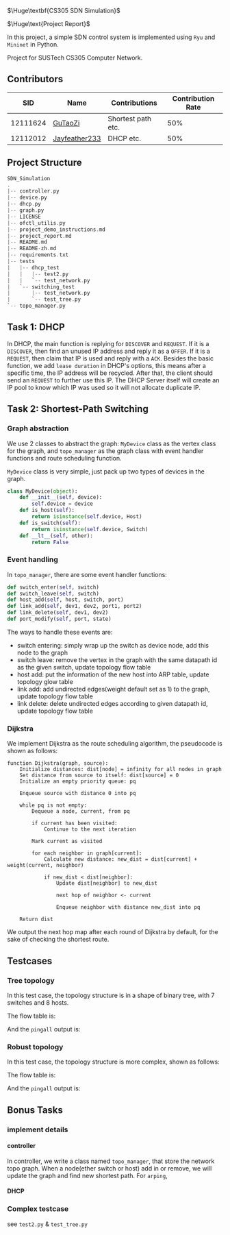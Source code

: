 $\Huge\textbf{CS305 SDN Simulation}$

$\Huge\text{Project Report}$

In this project, a simple SDN control system is implemented using `Ryu` and `Mininet` in Python.

Project for SUSTech CS305 Computer Network.

## Contributors

| SID      | Name                                              | Contributions      | Contribution Rate |
| -------- | ------------------------------------------------- | ------------------ | ----------------- |
| 12111624 | [GuTaoZi](https://github.com/GuTaoZi)             | Shortest path etc. | 50%               |
| 12112012 | [Jayfeather233](https://github.com/Jayfeather233) | DHCP etc.          | 50%               |

## Project Structure

```cpp
SDN_Simulation
.
|-- controller.py
|-- device.py
|-- dhcp.py
|-- graph.py
|-- LICENSE
|-- ofctl_utilis.py
|-- project_demo_instructions.md
|-- project_report.md
|-- README.md
|-- README-zh.md
|-- requirements.txt
|-- tests
|   |-- dhcp_test
|   |   |-- test2.py
|   |   `-- test_network.py
|   `-- switching_test
|       |-- test_network.py
|       `-- test_tree.py
`-- topo_manager.py
```

## Task 1: DHCP

In DHCP, the main function is replying for `DISCOVER` and `REQUEST`. If it is a `DISCOVER`, then find an unused IP address and reply it as a `OFFER`. If it is a `REQUEST`, then claim that IP is used and reply with a `ACK`. Besides the basic function, we add `lease duration` in DHCP's options, this means after a specific time, the IP address will be recycled. After that, the client should send an `REQUEST` to further use this IP. The DHCP Server itself will create an IP pool to know which IP was used so it will not allocate duplicate IP.

## Task 2: Shortest-Path Switching

### Graph abstraction

We use 2 classes to abstract the graph: `MyDevice` class as the vertex class for the graph, and `topo_manager` as the graph class with event handler functions and route scheduling function.

`MyDevice` class is very simple, just pack up two types of devices in the graph.

```python
class MyDevice(object):
    def __init__(self, device):
        self.device = device
    def is_host(self):
        return isinstance(self.device, Host)
    def is_switch(self):
        return isinstance(self.device, Switch)
    def __lt__(self, other):
        return False
```

### Event handling

In `topo_manager`, there are some event handler functions:

```python
def switch_enter(self, switch)
def switch_leave(self, switch)
def host_add(self, host, switch, port)
def link_add(self, dev1, dev2, port1, port2)
def link_delete(self, dev1, dev2)
def port_modify(self, port, state)
```

The ways to handle these events are:

- switch entering: simply wrap up the switch as device node, add this node to the graph
- switch leave: remove the vertex in the graph with the same datapath id as the given switch, update topology flow table
- host add: put the information of the new host into ARP table, update topology glow table
- link add: add undirected edges(weight default set as 1) to the graph, update topology flow table
- link delete: delete undirected edges according to given datapath id, update topology flow table

### Dijkstra

We implement Dijkstra as the route scheduling algorithm, the pseudocode is shown as follows:

```pseudocode
function Dijkstra(graph, source):
    Initialize distances: dist[node] = infinity for all nodes in graph
    Set distance from source to itself: dist[source] = 0
    Initialize an empty priority queue: pq
    
    Enqueue source with distance 0 into pq
    
    while pq is not empty:
        Dequeue a node, current, from pq
        
        if current has been visited:
            Continue to the next iteration
        
        Mark current as visited
        
        for each neighbor in graph[current]:
            Calculate new distance: new_dist = dist[current] + weight(current, neighbor)
            
            if new_dist < dist[neighbor]:
                Update dist[neighbor] to new_dist
                
                next hop of neighbor <- current
                
                Enqueue neighbor with distance new_dist into pq
    
    Return dist
```

We output the next hop map after each round of Dijkstra by default, for the sake of checking the shortest route.

## Testcases

### Tree topology

In this test case, the topology structure is in a shape of binary tree, with 7 switches and 8 hosts.

The flow table is:



And the `pingall` output is:



### Robust topology

In this test case, the topology structure is more complex, shown as follows:

The flow table is:



And the `pingall` output is:



## Bonus Tasks


### implement details

#### controller

In controller, we write a class named `topo_manager`, that store the network topo graph. When a node(ether switch or host) add in or remove, we will update the graph and find new shortest path. For `arping`,

#### DHCP



### Complex testcase

see `test2.py` & `test_tree.py`